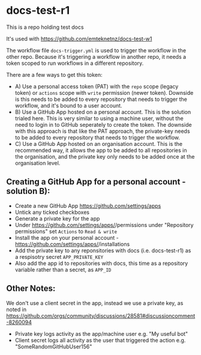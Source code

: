 # docs-test-r1

This is a repo holding test docs

It's used with https://github.com/emteknetnz/docs-test-w1

The workflow file `docs-trigger.yml` is used to trigger the workflow in the other repo. Because it's triggering a workflow in another repo, it needs a token scoped to run workflows in a different repository.

There are a few ways to get this token:

- A) Use a personal access token (PAT) with the `repo` scope (legacy token) or `actions` scope with `write` permission (newer token). Downside is this needs to be added to every repository that needs to trigger the workflow, and it's bound to a user account.
- B) Use a GitHub App hosted on a personal account. This is the solution trialed here. This is very similar to using a machine user, without the need to login in to GitHub seperately to create the token. The downside with this approach is that like the PAT approach, the private-key needs to be added to every repository that needs to trigger the workflow.
- C) Use a GitHub App hosted on an organisation account. This is the recommended way, it allows the app to be added to all repositories in the organisation, and the private key only needs to be added once at the organisation level.

## Creating a GitHub App for a personal account - solution B):

- Create a new GitHub App https://github.com/settings/apps
- Untick any ticked checkboxes
- Generate a private key for the app
- Under https://github.com/settings/apps/<your-new-app>/permissions under "Repository permissions" set `Actions` to `Read & write`
- Install the app on your personal account - https://github.com/settings/apps/<your-new-app>/installations
- Add the private key to any reponsitories with docs (i.e. docs-test-r1) as a respisotry secret `APP_PRIVATE_KEY`
- Also add the app id to repositories with docs, this time as a repository variable rather than a secret, as `APP_ID`

## Other Notes:

We don't use a client secret in the app, instead we use a private key, as noted in https://github.com/orgs/community/discussions/28581#discussioncomment-8260094

- Private key logs activity as the app/machine user e.g. "My useful bot"
- Client secret logs all activity as the user that triggered the action e.g. "SomeRandomGitHubUser156"
